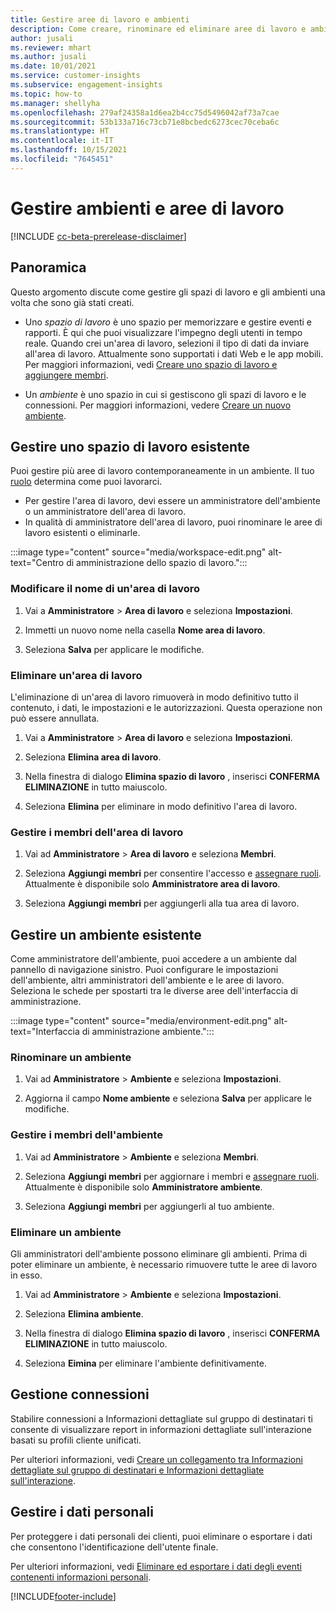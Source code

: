 ```yaml
---
title: Gestire aree di lavoro e ambienti
description: Come creare, rinominare ed eliminare aree di lavoro e ambienti.
author: jusali
ms.reviewer: mhart
ms.author: jusali
ms.date: 10/01/2021
ms.service: customer-insights
ms.subservice: engagement-insights
ms.topic: how-to
ms.manager: shellyha
ms.openlocfilehash: 279af24358a1d6ea2b4cc75d5496042af73a7cae
ms.sourcegitcommit: 53b133a716c73cb71e8bcbedc6273cec70ceba6c
ms.translationtype: HT
ms.contentlocale: it-IT
ms.lasthandoff: 10/15/2021
ms.locfileid: "7645451"
---
```

# <a name="manage-environments-and-workspaces"></a>Gestire ambienti e aree di lavoro

[!INCLUDE [cc-beta-prerelease-disclaimer](includes/cc-beta-prerelease-disclaimer.md)]

## <a name="overview"></a>Panoramica

Questo argomento discute come gestire gli spazi di lavoro e gli ambienti una volta che sono già stati creati. 

- Uno *spazio di lavoro* è uno spazio per memorizzare e gestire eventi e rapporti. È qui che puoi visualizzare l'impegno degli utenti in tempo reale. Quando crei un'area di lavoro, selezioni il tipo di dati da inviare all'area di lavoro. Attualmente sono supportati i dati Web e le app mobili. Per maggiori informazioni, vedi [Creare uno spazio di lavoro e aggiungere membri](create-workspace.md).

- Un *ambiente* è uno spazio in cui si gestiscono gli spazi di lavoro e le connessioni. Per maggiori informazioni, vedere [Creare un nuovo ambiente](create-new-environment.md).

## <a name="manage-an-existing-workspace"></a>Gestire uno spazio di lavoro esistente

Puoi gestire più aree di lavoro contemporaneamente in un ambiente. Il tuo [ruolo](user-roles.md) determina come puoi lavorarci. 

 - Per gestire l'area di lavoro, devi essere un amministratore dell'ambiente o un amministratore dell'area di lavoro.
 - In qualità di amministratore dell'area di lavoro, puoi rinominare le aree di lavoro esistenti o eliminarle. 

:::image type="content" source="media/workspace-edit.png" alt-text="Centro di amministrazione dello spazio di lavoro.":::

### <a name="edit-a-workspace-name"></a>Modificare il nome di un'area di lavoro

1. Vai a **Amministratore** > **Area di lavoro** e seleziona **Impostazioni**.

1. Immetti un nuovo nome nella casella **Nome area di lavoro**.

1. Seleziona **Salva** per applicare le modifiche.

### <a name="delete-a-workspace"></a>Eliminare un'area di lavoro

L'eliminazione di un'area di lavoro rimuoverà in modo definitivo tutto il contenuto, i dati, le impostazioni e le autorizzazioni. Questa operazione non può essere annullata.

1. Vai a **Amministratore** > **Area di lavoro** e seleziona **Impostazioni**.

1. Seleziona **Elimina area di lavoro**. 

1. Nella finestra di dialogo **Elimina spazio di lavoro** , inserisci **CONFERMA ELIMINAZIONE** in tutto maiuscolo. 

1. Seleziona **Elimina** per eliminare in modo definitivo l'area di lavoro.

### <a name="manage-workspace-members"></a>Gestire i membri dell'area di lavoro

1. Vai ad **Amministratore** > **Area di lavoro** e seleziona **Membri**.

1. Seleziona **Aggiungi membri** per consentire l'accesso e [assegnare ruoli](user-roles.md). Attualmente è disponibile solo **Amministratore area di lavoro**.

1. Seleziona **Aggiungi membri** per aggiungerli alla tua area di lavoro.

## <a name="manage-an-existing-environment"></a>Gestire un ambiente esistente

Come amministratore dell'ambiente, puoi accedere a un ambiente dal pannello di navigazione sinistro. Puoi configurare le impostazioni dell'ambiente, altri amministratori dell'ambiente e le aree di lavoro. Seleziona le schede per spostarti tra le diverse aree dell'interfaccia di amministrazione.

:::image type="content" source="media/environment-edit.png" alt-text="Interfaccia di amministrazione ambiente.":::

### <a name="rename-an-environment"></a>Rinominare un ambiente

1. Vai ad **Amministratore** > **Ambiente** e seleziona **Impostazioni**.

1. Aggiorna il campo **Nome ambiente** e seleziona **Salva** per applicare le modifiche.

### <a name="manage-environment-members"></a>Gestire i membri dell'ambiente

1. Vai ad **Amministratore** > **Ambiente** e seleziona **Membri**.

1. Seleziona **Aggiungi membri** per aggiornare i membri e [assegnare ruoli](user-roles.md). Attualmente è disponibile solo **Amministratore ambiente**.

1. Seleziona **Aggiungi membri** per aggiungerli al tuo ambiente.

### <a name="delete-an-environment"></a>Eliminare un ambiente

Gli amministratori dell'ambiente possono eliminare gli ambienti. Prima di poter eliminare un ambiente, è necessario rimuovere tutte le aree di lavoro in esso.

1. Vai ad **Amministratore** > **Ambiente** e seleziona **Impostazioni**.

1. Seleziona **Elimina ambiente**. 

1. Nella finestra di dialogo **Elimina spazio di lavoro** , inserisci **CONFERMA ELIMINAZIONE** in tutto maiuscolo. 

1. Seleziona **Eimina** per eliminare l'ambiente definitivamente.

## <a name="manage-connections"></a>Gestione connessioni

Stabilire connessioni a Informazioni dettagliate sul gruppo di destinatari ti consente di visualizzare report in informazioni dettagliate sull'interazione basati su profili cliente unificati. 

Per ulteriori informazioni, vedi [Creare un collegamento tra Informazioni dettagliate sul gruppo di destinatari e Informazioni dettagliate sull'interazione](integrate-audience-insights-engagement-insights.md).

## <a name="manage-personal-data"></a>Gestire i dati personali

Per proteggere i dati personali dei clienti, puoi eliminare o esportare i dati che consentono l'identificazione dell'utente finale.

Per ulteriori informazioni, vedi [Eliminare ed esportare i dati degli eventi contenenti informazioni personali](delete-export-personal-data.md).


[!INCLUDE[footer-include](../includes/footer-banner.md)]
